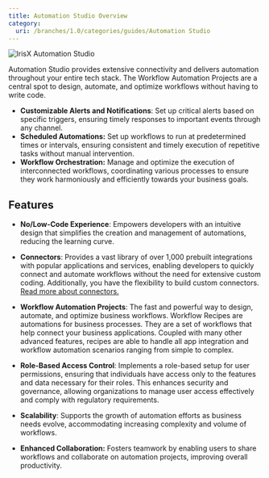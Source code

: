 ```yaml
---
title: Automation Studio Overview
category:
  uri: /branches/1.0/categories/guides/Automation Studio
---
```


![IrisX Automation Studio](https://cdn.statically.io/gh/trackunit/developer-hub/master/guides/automation-studio/automation-studio-irisX.png)

Automation Studio provides extensive connectivity and delivers automation throughout your entire tech stack. The Workflow Automation Projects are a central spot to design, automate, and optimize workflows without having to write code.

- **Customizable Alerts and Notifications**: Set up critical alerts based on specific triggers, ensuring timely responses to important events through any channel.
- **Scheduled Automations:** Set up workflows to run at predetermined times or intervals, ensuring consistent and timely execution of repetitive tasks without manual intervention.
- **Workflow Orchestration:** Manage and optimize the execution of interconnected workflows, coordinating various processes to ensure they work harmoniously and efficiently towards your business goals.

## Features

- **No/Low-Code Experience**: Empowers developers with an intuitive design that simplifies the creation and management of automations, reducing the learning curve.

- **Connectors**: Provides a vast library of over 1,000 prebuilt integrations with popular applications and services, enabling developers to quickly connect and automate workflows without the need for extensive custom coding. Additionally, you have the flexibility to build custom connectors. [Read more about connectors.](https://developers.trackunit.com/docs/connectors)

- **Workflow Automation Projects**: The fast and powerful way to design, automate, and optimize business workflows. Workflow Recipes are automations for business processes. They are a set of workflows that help connect your business applications. Coupled with many other advanced features, recipes are able to handle all app integration and workflow automation scenarios ranging from simple to complex.

- **Role-Based Access Control**: Implements a role-based setup for user permissions, ensuring that individuals have access only to the features and data necessary for their roles. This enhances security and governance, allowing organizations to manage user access effectively and comply with regulatory requirements.

- **Scalability**: Supports the growth of automation efforts as business needs evolve, accommodating increasing complexity and volume of workflows.

- **Enhanced Collaboration:** Fosters teamwork by enabling users to share workflows and collaborate on automation projects, improving overall productivity.
